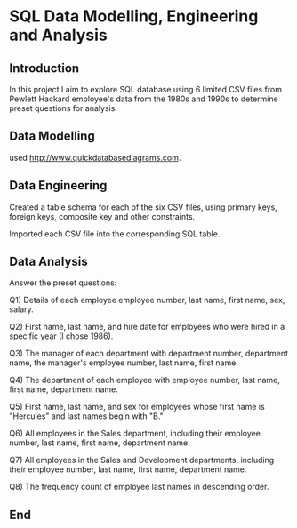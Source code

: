 # SQL Data Modelling, Engineering and Analysis

## Introduction

In this project I aim to explore SQL database using 6 limited CSV files from Pewlett Hackard employee's data from the 1980s and 1990s to determine preset questions for analysis.


## Data Modelling 
used 
http://www.quickdatabasediagrams.com.

## Data Engineering


Created a table schema for each of the six CSV files, using primary keys, foreign keys, composite key and other constraints.

Imported each CSV file into the corresponding SQL table.

## Data Analysis

Answer the preset questions:

Q1) Details of each employee
employee number, 
last name, 
first name, 
sex, 
salary.


Q2) First name, last name, and hire date for employees who were hired in a specific year (I chose 1986).

Q3) The manager of each department with 
department number, 
department name, 
the manager's employee number, 
last  name, 
first name.


Q4) The department of each employee with 
employee number, 
last name, 
first name, 
department name.


Q5) First name, last name, and sex for employees whose first name is "Hercules" and last names begin with "B."


Q6) All employees in the Sales department, including their 
employee number, 
last name, 
first name, 
department name.


Q7) All employees in the Sales and Development departments, including their 
employee number, 
last name, 
first name, 
department name.


Q8) The frequency count of employee last names in descending order.


End
--
